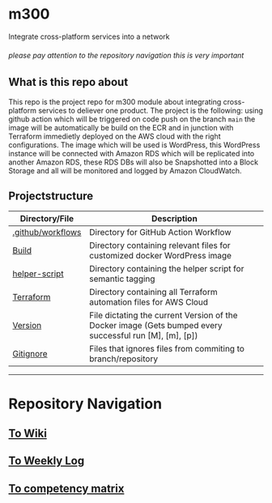 # m300
Integrate cross-platform services into a network

<h6>please pay attention to the repository navigation this is very important</h6>

## What is this repo about
This repo is the project repo for m300 module about integrating cross-platform services to deliever one product.
The project is the following: using github action which will be triggered on code push on the branch `main` the image will be automatically be build on the ECR and in junction with Terraform immedietly deployed on the AWS cloud with the right configurations. The image which will be used is WordPress, this WordPress instance will be connected with Amazon RDS which will be replicated into another Amazon RDS, these RDS DBs will also be Snapshotted into a Block Storage and all will be monitored and logged by Amazon CloudWatch.

## Projectstructure
|Directory/File                          | Description                                                                      |
|-----------------------------------------------|---------------------------------------------------------------------------|
| [.github/workflows](.github/workflows)        | Directory for GitHub Action Workflow                                      |
| [Build](Build/)                       | Directory containing relevant files for customized docker WordPress image |
| [helper-script](/helper_script/git_update.sh) | Directory containing the helper script for semantic tagging               |
| [Terraform](/Terraform)                       | Directory containing all Terraform automation files for AWS Cloud         |
| [Version](/VERSION)                           | File dictating the current Version of the Docker image (Gets bumped every successful run [M], [m], [p]) |
| [Gitignore](/.gitignore)                      | Files that ignores files from commiting to branch/repository              |

---

# Repository Navigation

## [To Wiki](https://github.com/Campus-Castolo/m300/wiki/Home)

## [To Weekly Log](https://github.com/Campus-Castolo/m300/wiki/weekly-logs)

## [To competency matrix](https://gitlab.com/ch-tbz-it/Stud/m300/m300-bivo2021/-/blob/main/Kompetenzmatrix.md)
